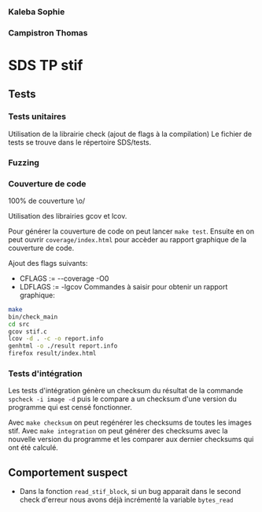 ### Kaleba Sophie
### Campistron Thomas

# SDS TP stif

## Tests

### Tests unitaires

Utilisation de la librairie check (ajout de flags à la compilation)
Le fichier de tests se trouve dans le répertoire SDS/tests.

### Fuzzing

### Couverture de code

100% de couverture \\o/

Utilisation des librairies gcov et lcov.

Pour générer la couverture de code on peut lancer `make test`.
Ensuite en on peut ouvrir `coverage/index.html` pour accèder au rapport graphique de la couverture de code.


Ajout des flags suivants:
* CFLAGS := --coverage -O0
* LDFLAGS := -lgcov
Commandes à saisir pour obtenir un rapport graphique:
```bash
make
bin/check_main 
cd src
gcov stif.c
lcov -d . -c -o report.info
genhtml -o ./result report.info 
firefox result/index.html 
```
### Tests d'intégration

Les tests d'intégration génère un checksum du résultat de la commande `spcheck -i image -d` puis le compare a un checksum d'une version du programme qui est censé fonctionner.

Avec `make checksum` on peut regénérer les checksums de toutes les images stif.
Avec `make integration` on peut générer des checksums avec la nouvelle version du programme et les comparer aux dernier checksums qui ont été calculé.

 
## Comportement suspect

* Dans la fonction `read_stif_block`, si un bug apparait dans le second check d'erreur nous avons déjà incrémenté la variable `bytes_read`
